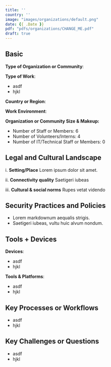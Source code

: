 ```yaml
---
title: ''
country: ''
image: "images/organizations/default.png"
date: {{ .Date }}
pdf: "pdfs/organizations/CHANGE_ME.pdf"
draft: true
---
```


## Basic

**Type of Organization or Community**: 

**Type of Work**:
- asdf
- hjkl

**Country or Region**: 

**Work Environment**: 

**Organization or Community Size & Makeup:**
- Number of Staff or Members: 6
- Number of Volunteers/Interns: 4
- Number of IT/Technical Staff or Members: 0


## Legal and Cultural Landscape

i. **Setting/Place**
Lorem ipsum dolor sit amet.

ii. **Connectivity quality**
Saetigeri iubeas

iii. **Cultural & social norms**
Rupes vetat videndo


## Security Practices and Policies

- Lorem markdownum aequalis strigis.
- Saetigeri iubeas, vultu huic alvum nondum.


## Tools + Devices

**Devices**:
- asdf
- hjkl

**Tools & Platforms**:
- asdf
- hjkl


## Key Processes or Workflows

- asdf
- hjkl


## Key Challenges or Questions

- asdf
- hjkl
